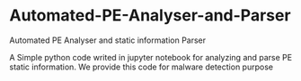 # Automated-PE-Analyser-and-Parser
Automated PE Analyser and static information Parser

A Simple python code writed in jupyter notebook for analyzing and parse PE static information. We provide this code for malware detection purpose
